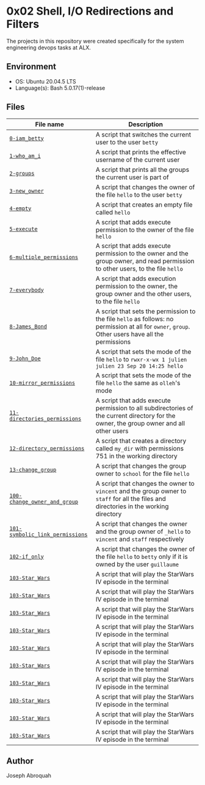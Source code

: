 # 0x02 Shell, I/O Redirections and Filters

The projects in this repository were created specifically for the system engineering devops tasks at ALX.


## Environment

- OS: Ubuntu 20.04.5 LTS
- Language(s): Bash 5.0.17(1)-release

## Files

| File name | Description |
| --------- | ----------- |
| [`0-iam_betty`](https://github.com/jabroquah/alx-system_engineering-devops/blob/main/0x02-shell_redirections/0-hello_world) | A script that switches the current user to the user `betty` |
| [`1-who_am_i`](https://github.com/jabroquah/alx-system_engineering-devops/blob/main/0x02-shell_redirections/1-confused_smiley) | A script that prints the effective username of the current user |
| [`2-groups`](https://github.com/jabroquah/alx-system_engineering-devops/blob/main/0x02-shell_redirections/2-hellofile) | A script that prints all the groups the current user is part of |
| [`3-new_owner`](https://github.com/jabroquah/alx-system_engineering-devops/blob/main/0x02-shell_redirections/3-twofiles) | A script that changes the owner of the file `hello` to the user `betty` |
| [`4-empty`](https://github.com/jabroquah/alx-system_engineering-devops/blob/main/0x02-shell_redirections/4-lastlines) | A script that creates an empty file called `hello` |
| [`5-execute`](https://github.com/jabroquah/alx-system_engineering-devops/blob/main/0x02-shell_redirections/5-firstlines) | A script that adds execute permission to the owner of the file `hello` |
| [`6-multiple_permissions`](https://github.com/jabroquah/alx-system_engineering-devops/blob/main/0x02-shell_redirections/6-third_line) | A script that adds execute permission to the owner and the group owner, and read permission to other users, to the file `hello` |
| [`7-everybody`](https://github.com/jabroquah/alx-system_engineering-devops/blob/main/0x02-shell_redirections/7-file) | A script that adds execution permission to the owner, the group owner and the other users, to the file `hello` |
| [`8-James_Bond`](https://github.com/jabroquah/alx-system_engineering-devops/blob/main/0x02-shell_redirections/8-cwd_state) | A script that sets the permission to the file `hello` as follows: no permission at all for `owner`, `group`. Other users have all the permissions |
| [`9-John_Doe`](https://github.com/jabroquah/alx-system_engineering-devops/blob/main/0x02-shell_redirections/9-duplicate_last_line) | A script that sets the mode of the file `hello` to `rwxr-x-wx 1 julien julien 23 Sep 20 14:25 hello` |
| [`10-mirror_permissions`](https://github.com/jabroquah/alx-system_engineering-devops/blob/main/0x02-shell_redirections/10-no_more_js) | A script that sets the mode of the file `hello` the same as `olleh`'s mode |
| [`11-directories_permissions`](https://github.com/jabroquah/alx-system_engineering-devops/blob/main/0x02-shell_redirections/11-directories) | A script that adds execute permission to all subdirectories of the current directory for the owner, the group owner and all other users |
| [`12-directory_permissions`](https://github.com/jabroquah/alx-system_engineering-devops/blob/main/0x02-shell_redirections/12-newest_files) | A script that creates a directory called `my_dir` with permissions 751 in the working directory |
| [`13-change_group`](https://github.com/jabroquah/alx-system_engineering-devops/blob/main/0x02-shell_redirections/13-unique) | A script that changes the group owner to `school` for the file `hello` |
| [`100-change_owner_and_group`](https://github.com/jabroquah/alx-system_engineering-devops/blob/main/0x02-shell_redirections/14-findthatword) | A script that changes the owner to `vincent` and the group owner to `staff` for all the files and directories in the working directory |
| [`101-symbolic_link_permissions`](https://github.com/jabroquah/alx-system_engineering-devops/blob/main/0x02-shell_redirections/15-countthatword) | A script that changes the owner and the group owner of `_hello` to `vincent` and `staff` respectively |
| [`102-if_only`](https://github.com/jabroquah/alx-system_engineering-devops/blob/main/0x02-shell_redirections/16-whatsnext) | A script that changes the owner of the file `hello` to `betty` only if it is owned by the user `guillaume` |
| [`103-Star_Wars`](https://github.com/jabroquah/alx-system_engineering-devops/blob/main/0x02-shell_redirections/17-hidethisword) | A script that will play the StarWars IV episode in the terminal |
| [`103-Star_Wars`](https://github.com/jabroquah/alx-system_engineering-devops/blob/main/0x02-shell_redirections/18-letteronly) | A script that will play the StarWars IV episode in the terminal |
| [`103-Star_Wars`](https://github.com/jabroquah/alx-system_engineering-devops/blob/main/0x02-shell_redirections/19-AZ) | A script that will play the StarWars IV episode in the terminal |
| [`103-Star_Wars`](https://github.com/jabroquah/alx-system_engineering-devops/blob/main/0x02-shell_redirections/20-hiago) | A script that will play the StarWars IV episode in the terminal |
| [`103-Star_Wars`](https://github.com/jabroquah/alx-system_engineering-devops/blob/main/0x02-shell_redirections/21-reverse) | A script that will play the StarWars IV episode in the terminal |
| [`103-Star_Wars`](https://github.com/jabroquah/alx-system_engineering-devops/blob/main/0x02-shell_redirections/22-users_and_homes) | A script that will play the StarWars IV episode in the terminal |
| [`103-Star_Wars`](https://github.com/jabroquah/alx-system_engineering-devops/blob/main/0x02-shell_redirections/100-empty_casks) | A script that will play the StarWars IV episode in the terminal |
| [`103-Star_Wars`](https://github.com/jabroquah/alx-system_engineering-devops/blob/main/0x02-shell_redirections/101-gifs) | A script that will play the StarWars IV episode in the terminal |
| [`103-Star_Wars`](https://github.com/jabroquah/alx-system_engineering-devops/blob/main/0x02-shell_redirections/102-acrostic) | A script that will play the StarWars IV episode in the terminal |
| [`103-Star_Wars`](https://github.com/jabroquah/alx-system_engineering-devops/blob/main/0x02-shell_redirections/103-the_biggest_fan) | A script that will play the StarWars IV episode in the terminal |

## Author

Joseph Abroquah

